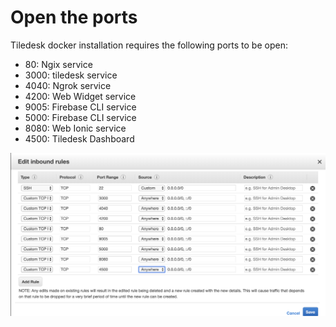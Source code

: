 # Open the ports

Tiledesk docker installation requires the following ports to be open:

* 80: Ngix service
* 3000: tiledesk service
* 4040: Ngrok service
* 4200: Web Widget service
* 9005: Firebase CLI service
* 5000: Firebase CLI service 
* 8080: Web Ionic service
* 4500: Tiledesk Dashboard

![](../../.gitbook/assets/image%20%281%29.png)

